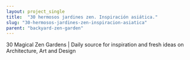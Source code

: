 ```yaml
---
layout: project_single
title:  "30 hermosos jardines zen. Inspiración asiática."
slug: "30-hermosos-jardines-zen-inspiracion-asiatica"
parent: "backyard-zen-garden"
---
```

30 Magical Zen Gardens | Daily source for inspiration and fresh ideas on Architecture, Art and Design